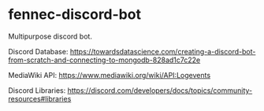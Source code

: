 # fennec-discord-bot
Multipurpose discord bot.

Discord Database: https://towardsdatascience.com/creating-a-discord-bot-from-scratch-and-connecting-to-mongodb-828ad1c7c22e

MediaWiki API: https://www.mediawiki.org/wiki/API:Logevents

Discord Libraries: https://discord.com/developers/docs/topics/community-resources#libraries
